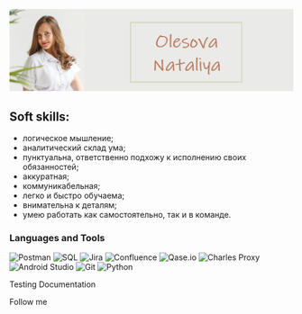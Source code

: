 ![Header](https://github.com/Olesova-Natali/Olesova-Natali/blob/main/assets/%D0%BC%D0%B0%D0%BC%D0%B0.png)

## Soft skills:
- логическое мышление;
- аналитический склад ума;
- пунктуальна, ответственно подхожу к исполнению своих обязанностей;
- аккуратная;
- коммуникабельная;
- легко и быстро обучаема;
- внимательна к деталям;
- умею работать как самостоятельно, так и в команде.


### Languages and Tools
![Postman](https://img.shields.io/badge/-Postman-EBEBE9?style=for-the-badge&logo=postman)
![SQL](https://img.shields.io/badge/-SQL-EBEBE9?style=for-the-badge&logo=postgreSQL)
![Jira](https://img.shields.io/badge/-Jira-EBEBE9?style=for-the-badge&logo=Jira)
![Confluence](https://img.shields.io/badge/-Confluence-EBEBE9?style=for-the-badge&logo=Confluence)
![Qase.io](https://img.shields.io/badge/-Qase.io-EBEBE9?style=for-the-badge&logo=Qase.io)
![Charles Proxy](https://img.shields.io/badge/-Charles_Proxy-EBEBE9?style=for-the-badge&logo=CharlesProxy)
![Android Studio](https://img.shields.io/badge/-Android_Studio-EBEBE9?style=for-the-badge&logo=AndroidStudio)
![Git](https://img.shields.io/badge/-Git-EBEBE9?style=for-the-badge&logo=Git)
![Python](https://img.shields.io/badge/-Python-EBEBE9?style=for-the-badge&logo=Python)

Testing Documentation

Follow me
